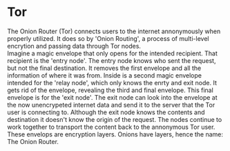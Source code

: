 # Tor
The Onion Router (Tor) connects users to the internet annonymously when properly utilized. It does so by 'Onion Routing', a process of multi-level encrytion and passing data through Tor nodes.  
Imagine a magic envelope that only opens for the intended recipient. That recipient is the 'entry node'. The entry node knows who sent the request, but not the final destination. It removes the first envelope and all the information of where it was from. Inside is a second magic envelope intended for the 'relay node', which only knows the enrty and exit node. It gets rid of the envelope, revealing the third and final envelope. This final envelope is for the 'exit node'. The exit node can look into the envelope at the now unencrypeted internet data and send it to the server that the Tor user is connecting to. Although the exit node knows the contents and destination it doesn't know the origin of the request. The nodes continue to work together to transport the content back to the annonymous Tor user.  
These envelops are encryption layers. Onions have layers, hence the name: The Onion Router.

